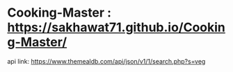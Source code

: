 # Cooking-Master :  https://sakhawat71.github.io/Cooking-Master/


api link: https://www.themealdb.com/api/json/v1/1/search.php?s=veg
